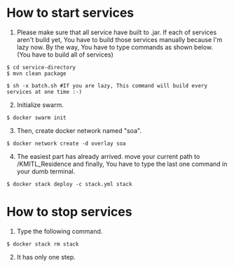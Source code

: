 # How to start services
1. Please make sure that all service have built to .jar. If each of services aren't build yet, You have to build those services manually because I'm lazy now. By the way, You have to type commands as shown below. (You have to build all of services)

```
$ cd service-directory
$ mvn clean package

$ sh -x batch.sh #If you are lazy, This command will build every services at one time :-)
```

2. Initialize swarm.

```
$ docker swarm init
```

3. Then, create docker network named "soa".

```
$ docker network create -d overlay soa
```

4. The easiest part has already arrived. move your current path to /KMITL_Residence and finally, You have to type the last one command in your dumb terminal.

```
$ docker stack deploy -c stack.yml stack
```

# How to stop services

1. Type the following command.

```
$ docker stack rm stack
```

2. It has only one step.
